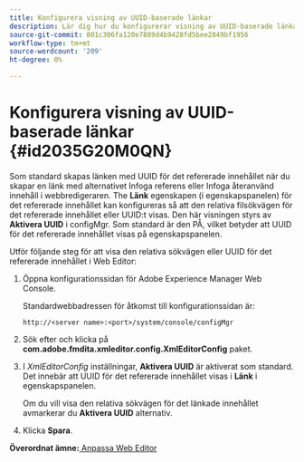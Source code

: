 ```yaml
---
title: Konfigurera visning av UUID-baserade länkar
description: Lär dig hur du konfigurerar visning av UUID-baserade länkar
source-git-commit: 801c306fa120e7889d4b9428fd5bee2849bf1956
workflow-type: tm+mt
source-wordcount: '209'
ht-degree: 0%

---
```



# Konfigurera visning av UUID-baserade länkar {#id2035G20M0QN}

Som standard skapas länken med UUID för det refererade innehållet när du skapar en länk med alternativet Infoga referens eller Infoga återanvänd innehåll i webbredigeraren. The **Länk** egenskapen \(i egenskapspanelen\) för det refererade innehållet kan konfigureras så att den relativa filsökvägen för det refererade innehållet eller UUID:t visas. Den här visningen styrs av **Aktivera UUID** i configMgr. Som standard är den PÅ, vilket betyder att UUID för det refererade innehållet visas på egenskapspanelen.

Utför följande steg för att visa den relativa sökvägen eller UUID för det refererade innehållet i Web Editor:

1. Öppna konfigurationssidan för Adobe Experience Manager Web Console.

   Standardwebbadressen för åtkomst till konfigurationssidan är:

   ```http
   http://<server name>:<port>/system/console/configMgr
   ```

1. Sök efter och klicka på **com.adobe.fmdita.xmleditor.config.XmlEditorConfig** paket.

1. I *XmlEditorConfig* inställningar, **Aktivera UUID** är aktiverat som standard. Det innebär att UUID för det refererade innehållet visas i **Länk** i egenskapspanelen.

   Om du vill visa den relativa sökvägen för det länkade innehållet avmarkerar du **Aktivera UUID** alternativ.

1. Klicka **Spara**.


**Överordnat ämne:**[ Anpassa Web Editor](conf-web-editor.md)

